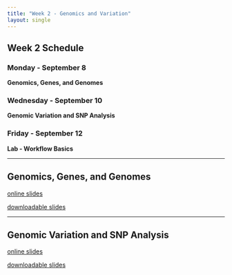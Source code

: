 ```yaml
---
title: "Week 2 - Genomics and Variation"
layout: single
---
```


## Week 2 Schedule

### Monday - September 8
**Genomics, Genes, and Genomes**

### Wednesday - September 10
**Genomic Variation and SNP Analysis**

### Friday - September 12
**Lab - Workflow Basics**

---

## Genomics, Genes, and Genomes

[online slides](https://docs.google.com/presentation/d/1cCvxsV_aUhZs1dxR-JdZKV8JyTFscdT8FuuVYZarGvQ/present?usp=sharing)

[downloadable slides](https://docs.google.com/presentation/d/1cCvxsV_aUhZs1dxR-JdZKV8JyTFscdT8FuuVYZarGvQ/export/pptx)

---

## Genomic Variation and SNP Analysis

[online slides](https://docs.google.com/presentation/d/1gWBIVMdS3ZejjzvoCd9WAdYkrvFs_lqZzxTeYR1LyVU/present?usp=sharing)

[downloadable slides](https://docs.google.com/presentation/d/1gWBIVMdS3ZejjzvoCd9WAdYkrvFs_lqZzxTeYR1LyVU/export/pptx)
